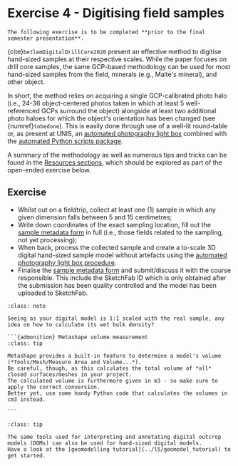 # Exercise 4 - Digitising field samples

```{admonition} Deadline
The following exercise is to be completed **prior to the final semester presentation**.
```

{cite}`betlemDigitalDrillCore2020` present an effective method to digitise hand-sized samples at their respective scales.
While the paper focuses on drill core samples, the same GCP-based methodology can be used for most hand-sized samples from the field, minerals (e.g., Malte's mineral), and other object.

In short, the method relies on acquiring a single GCP-calibrated photo halo (i.e., 24-36 object-centered photos taken in which at least 5 well-referenced GCPs surround the object) alongside at least two additional photo haloes for which the object's orientation has been changed (see {numref}`tobedone`).
This is easily done through use of a well-lit round-table or, as present at UNIS, an [automated photography light box](../about/seismic_lab#automated-photography-lightbox "seismiclab") combined with the [automated Python scripts package](../l3/python "python").

A summary of the methodology as well as numerous tips and tricks can be found in the [Resources sections](../suppl/best_practices#Lightbox "best_practices_lightbox"), which should be explored as part of the open-ended exercise below.

## Exercise

- Whilst out on a fieldtrip, collect at least one (1) sample in which any given dimension falls between 5 and 15 centimetres;
- Write down coordinates of the exact sampling location, fill out the [sample metadata form](../suppl/metadata_lists) in full  (i.e., those fields related to the sampling, not yet processing);
- When back, process the collected sample and create a to-scale 3D digital hand-sized sample model without artefacts using the [automated photography light box procedure](best_practices_lightbox).
- Finalise the [sample metadata form](../suppl/metadata_lists) and submit/discuss it with the course responsible. This include the SketchFab ID which is only obtained after the submission has been quality controlled and the model has been uploaded to SketchFab.

````{admonition} Bulk sample density
:class: note

Seeing as your digital model is 1:1 scaled with the real sample, any idea on how to calculate its wet bulk density?

```{admonition} Metashape volume measurement
:class: tip

Metashape provides a built-in feature to determine a model's volume (*Tools/Mesh/Measure Area and Volume...*).
Be careful, though, as this calculates the total volume of *all* closed surfaces/meshes in your project.
The calculated volume is furthermore given in m3 - so make sure to apply the correct conversion.
Better yet, use some handy Python code that calculates the volumes in cm3 instead.

```
````

````{admonition} Model annotation and interpretation
:class: tip

The same tools used for interpreting and annotating digital outcrop models (DOMs) can also be used for hand-sized digital models.
Have a look at the [geomodelling tutorial](../l5/geomodel_tutorial) to get started.
````
